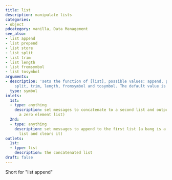 ```yaml
---
title: list
description: manipulate lists
categories:
- object
pdcategory: vanilla, Data Management
see_also:
- list append
- list prepend
- list store
- list split
- list trim
- list length
- list fromsymbol
- list tosymbol
arguments:
- description: 'sets the function of [list], possible values: append, prepend, store,
    split, trim, length, fromsymbol and tosymbol. The default value is ''append'''
  type: symbol
inlets:
  1st:
  - type: anything
    description: set messages to concatenate to a second list and output (a bang is
      a zero element list)
  2nd:
  - type: anything
    description: set messages to append to the first list (a bang is a zero element
      list and clears it)
outlets:
  1st:
  - type: list
    description: the concatenated list
draft: false
---
```

Short for "list append"
